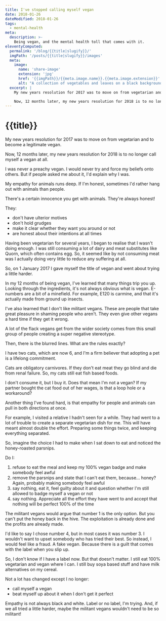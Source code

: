 ```yaml
---
title: I've stopped calling myself vegan
date: 2018-01-26
dateModified: 2018-01-26
tags:
  - mental-health
meta:
  description: >-
    Being vegan, and the mental health toll that comes with it.
eleventyComputed:
  permalink: '/blog/{{title|slugify}}/'
  imgPath: '/posts/{{title|slugify}}/images'
  meta:
    image:
      name: 'share-image'
      extension: 'jpg'
      href: '{{imgPath}}/{{meta.image.name}}.{{meta.image.extension}}'
      alt: "A collection of vegetables and leaves on a black background."
  excerpt: |
    My new years resolution for 2017 was to move on from vegetarian and to become a legitimate vegan.

    Now, 12 months later, my new years resolution for 2018 is to no longer call myself a vegan at all.
---
```


# {{title}}

My new years resolution for 2017 was to move on from vegetarian and to become a legitimate vegan.

Now, 12 months later, my new years resolution for 2018 is to no longer call myself a vegan at all.

I was never a preachy vegan. I would never try and force my beliefs onto others. But if people asked me about it, I'd explain why I was. 

My empathy for animals runs deep. If I'm honest, sometimes I'd rather hang out with animals than people.

There's a certain innocence you get with animals. They're always honest!

They:
- don't have ulterior motives
- don't hold grudges
- make it clear whether they want you around or not
- are honest about their intentions at all times

Having been vegetarian for several years, I began to realise that I wasn't doing enough. I was still consuming a lot of dairy and meat substitutes like Quorn, which often contains egg. So, it seemed like by not consuming meat was I actually doing very little to reduce any suffering at all.

So, on 1 January 2017 I gave myself the title of vegan and went about trying a little harder.

In my 12 months of being vegan, I've learned that many things trip you up. Looking through the ingredients, it's not always obvious what is vegan. E-numbers are a bit of a minefield. For example, E120 is carmine, and that it's actually made from ground up insects.

I've also learned that I don't like militant vegans. These are people that take great pleasure in shaming people who aren't. They even give other vegans a hard time if they get it wrong.

A lot of the flack vegans get from the wider society comes from this small group of people creating a super negative stereotype.

Then, there is the blurred lines. What are the rules exactly?

I have two cats, which are now 6, and I'm a firm believer that adopting a pet is a lifelong commitment.

Cats are obligatory carnivores. If they don't eat meat they go blind and die from renal failure. So, my cats still eat fish based foods.

I don't consume it, but I buy it. Does that mean I'm not a vegan? If my partner bought the cat food out of her wages, is that a loop hole or a workaround?

Another thing I've found hard, is that empathy for people and animals can pull in both directions at once.

For example, I visited a relative I hadn't seen for a while. They had went to a lot of trouble to create a separate vegetarian dish for me. This will have meant almost double the effort. Preparing some things twice, and keeping everything separated.

So, imagine the choice I had to make when I sat down to eat and noticed the honey-roasted parsnips.

Do I:
1. refuse to eat the meal and keep my 100% vegan badge and make somebody feel awful
2. remove the parsnips and state that I can't eat them, because… honey? Again, probably making somebody feel awful
3. say nothing, eat it, feel guilty about it and question whether I'm still allowed to badge myself a vegan or not
4. say nothing. Appreciate all the effort they have went to and accept that nothing will be perfect 100% of the time

The militant vegans would argue that number 1 is the only option. But you can't put the honey back in the hive. The exploitation is already done and the profits are already made.

I'd like to say I chose number 4, but in most cases it was number 3. I wouldn't want to upset somebody who has tried their best. So instead, I would feel like a fraud. A fake vegan. Because there is a guilt that comes with the label when you slip up.

So, I don't know if I have a label now. But that doesn't matter. I still eat 100% vegetarian and vegan where I can. I still buy soya based stuff and have milk alternatives on my cereal.

Not a lot has changed except I no longer:
- call myself a vegan
- beat myself up about it when I don't get it perfect

Empathy is not always black and white. Label or no label, I'm trying. And, if we all tried a little harder, maybe the militant vegans wouldn't need to be so militant!
